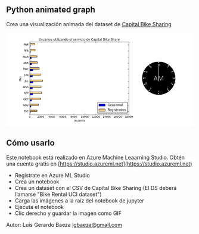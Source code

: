 ## Python animated graph

Crea una visualización animada del dataset de [Capital Bike Sharing](https://archive.ics.uci.edu/ml/datasets/bike+sharing+dataset)

![animated graph](https://github.com/lgbaeza/py-animated-graph/raw/master/Bike%20Rental%20Animated.gif)

## Cómo usarlo

Este notebook está realizado en Azure Machine Leaarning Studio. Obtén una cuenta gratis en [https://studio.azureml.net](https://studio.azureml.net)

* Regístrate en Azure ML Studio
* Crea un notebook
* Crea un dataset con el CSV de Capital Bike Sharing (El DS deberá llamarse "Bike Rental UCI dataset")
* Carga las imágenes a la raíz del notebook de jupyter
* Ejecuta el notebook
* Clic derecho y guardar la imagen como GIF

Autor: Luis Gerardo Baeza
lgbaeza@gmail.com
